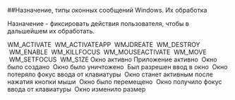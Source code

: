 ##Назначение, типы оконных сообщений Windows. Их обработка

Назначение - фиксировать действия пользователя, чтобы в дальшейшем их обработать.
</table>
	<td>
		<tr>WM_ACTIVATE </tr>
		<tr>&nbsp;WM_ACTIVATEAPP </tr>
		<tr>&nbsp;WMJDREATE </tr>
		<tr>&nbsp;WM_DESTROY </tr>
		<tr>&nbsp;WM_ENABLE </tr>
		<tr>&nbsp;WM_KILLFOCUS </tr>
		<tr>&nbsp;WM_MOUSEACTIVATE </tr>
		<tr>&nbsp;WM_MOVE </tr>
		<tr>&nbsp;WM_SETFOCUS </tr>
		<tr>&nbsp;WM_S1ZE </tr>
	<td>
		<tr>Окно активно </tr>
		<tr>Приложение активно&nbsp; </tr>
		<tr>Окно было создано&nbsp; </tr>
		<tr>Окно было уничтожено&nbsp; </tr>
		<tr>Был разрешен ввод в окно </tr>
		<tr>&nbsp;Окно потеряло фокус ввода от клавиатуры&nbsp; </tr>
		<tr>Окно станет активным после нажатия кнопки мыши&nbsp; </tr>
		<tr>Окно было перемещено&nbsp; </tr>
		<tr>Окно получило фокус ввода от клавиатуры </tr>
		<tr>&nbsp;Окно изменило размер </tr>
	</td>
</table>